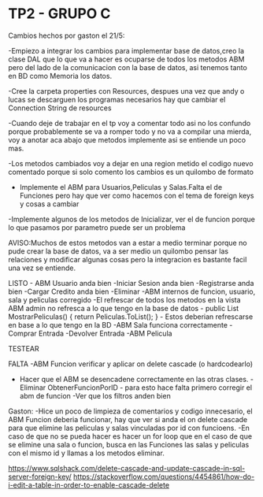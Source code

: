 ﻿# TP2 - GRUPO C

Cambios hechos por gaston el 21/5:

-Empiezo a integrar los cambios para implementar base de datos,creo la clase DAL que lo que va a hacer es ocuparse de todos los metodos ABM
pero del lado de la comunicacion con la base de datos, asi tenemos tanto en BD como Memoria los datos.

-Cree la carpeta properties con Resources, despues una vez que andy o lucas se descarguen los programas necesarios
hay que cambiar el Connection String de resources

-Cuando deje de trabajar en el tp voy a comentar todo asi no los confundo porque probablemente se va a romper todo y no va a compilar una mierda,
voy a anotar aca abajo que metodos implemente asi se entiende un poco mas.

-Los metodos cambiados voy a dejar en una region metido el codigo nuevo comentado porque si solo comento los cambios es un quilombo de formato

- Implemente el ABM para Usuarios,Peliculas y Salas.Falta el de Funciones pero hay que ver como hacemos con el tema de foreign keys y cosas a cambiar

-Implemente algunos de los metodos de Inicializar, ver el de funcion porque lo que pasamos por parametro puede ser un problema

AVISO:Muchos de estos metodos van a estar a medio terminar porque no pude crear la base de datos, va a ser medio un quilombo
pensar las relaciones y modificar algunas cosas pero la integracion es bastante facil una vez se entiende.



LISTO
    - ABM Usuario anda bien
    -Iniciar Sesion anda bien
    -Registrarse anda bien
    -Cargar Credito anda bien
    -Eliminar
    -ABM internos de funcion, usuario, sala y peliculas corregido
    -El refrescar de todos los metodos en la vista ABM admin no refresca a lo que tengo en la base de datos
    -    public List<Pelicula> MostrarPeliculas()
            {
                return Peliculas.ToList();
            }
    - Estos deberian refrescarse en base a lo que tengo en la BD
    -ABM Sala funciona correctamente
    -Comprar Entrada
    -Devolver Entrada
    -ABM Pelicula



TESTEAR


FALTA
-ABM Funcion verificar y aplicar on delete cascade (o hardcodearlo)
- Hacer que el ABM se desencadene correctamente en las otras clases.
-Eliminar ObtenerFuncionPorID - para esto hace falta primero corregir el abm de funcion
-Ver que los filtros anden bien


Gaston: 
-Hice un poco de limpieza de comentarios y codigo innecesario, el ABM Funcion deberia funcionar, 
 hay que ver si anda el on delete cascade para que elimine las peliculas y salas vinculadas por id con funcioens.
-En caso de que no se pueda hacer es hacer un for loop que en el caso de que se elimine
una sala o funcion, busca en las Funciones las salas y peliculas con el mismo id y llamas a los metodos eliminar.

https://www.sqlshack.com/delete-cascade-and-update-cascade-in-sql-server-foreign-key/
https://stackoverflow.com/questions/4454861/how-do-i-edit-a-table-in-order-to-enable-cascade-delete